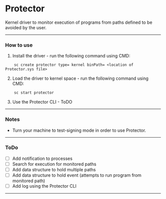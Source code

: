 # Protector
Kernel driver to monitor execution of programs from paths defined to be avoided by the user.

---

### How to use
1. Install the driver - run the following command using CMD:
```shell
    sc create protector type= kernel binPath= <location of Protector.sys file>
```
2. Load the driver to kernel space - run the following command using CMD:

```shell
    sc start protector
```
3. Use the Protector CLI - ToDO

---

### Notes
* Turn your machine to test-signing mode in order to use Protector.

---

### ToDo
- [ ] Add notification to processes
- [ ] Search for execution for monitored paths
- [ ] Add data structure to hold multiple paths
- [ ] Add data structure to hold event (attempts to run program from monitored path)
- [ ] Add log using the Protector CLI

---